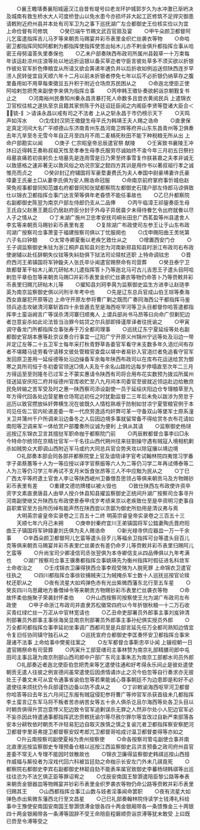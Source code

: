 <!-- { "loadSidebar": true } -->
　　○襄王瞻墡奏襄阳城逼汉江自昔有堤号曰老龙环护城郭岁久为水冲激已渐坍决及城南有救生桥水大人可度桥登山以免水患今亦损坏非大起工匠修筑不足捍灾御患请敕附近府州县并本处有司军卫为之事下巡抚湖广左佥都御史王俭核实俭以为宜  上命俭督有司修筑
　　○癸巳端午节赐文武百官扇及宴
　　○甲午朵颜卫都督阿儿乞蛮遣指挥吉儿马歹等来朝贡马赐宴并彩币表里金织纻丝袭衣等物
　　○命哈密卫都指挥同知阿都剌为都指挥使指挥使苦出帖木儿亦不剌金俱升都指挥佥事从哈密王母努温答失里奏保也
　　○乙未户部奏陕西布政司所属州县榖草一十万束每年该运赴凉州庄浪等处以地远折运银以备买草迩者守臣言彼处草多不须买欲以折银作彼处官军折色俸粮宜从所请又欲会筭递年逋负并以后折收如例运送但陕西连岁早涝人民转徙宜自天顺六年十二月以前未折银者停免七年以后不必折银仍纳草存之腹里备用如不用草每束徵豆五升积于附近仓场庶苏民困从之
　　○命迤北使臣正使阿哈剌忽把秃来副使孛来俱为指挥佥事
　　○丙申韩王徵钋奏欲躬诣京朝觐复书止之
　　○河南裕州民奏知州秦永昌贪暴打死人命数多且尝衣黄阅民兵  上遣锦衣卫官校往核之遂执至京且籍其家赀陈于外廷诏廷臣阅之内阁臣李贤等暨诸大臣合＜锍-釒＞请诛永昌以戒有司之不法者  上从之斩永昌于市仍榜示天下
　　○天鸣声如泻水
　　○戊戌封汉阴王徵鍉生母平氏为韩靖王夫人赐之诰命
　　○直隶保定真定河间大名广平顺德山东济南青州东昌河南卫辉等府并山东东昌青州等卫俱奏去年亢旱至冬无雪今年自正月至四月不雨二麦槁死秋田不能下种税粮无所从出  上命户部勘实以闻
　　○庚子  仁宗昭皇帝忌辰遣官祭  献陵
　　○壬寅致书襄陵王冲炑曰近得韩王奏称叔祖天性至孝奉生母季氏服劳尽诚始终不渝今年三月初五日祭扫母墓哀痛若初丧躬负土培墓先是连雨雪是日乃霁至终事雪复作朕甚嘉之夫孝非诚无以致感格之速非著无以敦风俗之劝况宗室之懿四方其训是用作书以著叔祖行孝之诚惟亮而贞之
　　○癸卯封辽府辅国将军豪堥妻费氏为夫人奉国中尉豪坲妻许氏豪墇妻王氏豪土□从妻李氏俱为安人赐诰命冠服
　　○命南京前府掌府事忻城伯赵荣免视事都督同知范雄右府都督同知张斌都察院左都御史石璞户部左侍郎马谅俱致仕以锦衣卫都指挥佥事门达言荣等俱年老昏愦不能任事故也
　　○乙巳升都察院右副都御史陈翌为南京户部左侍郎仍支从二品俸
　　○丙午临漳王祁鋆奏臣生母王氏自父赵惠王薨后仍居赵府臣分封于外母子异居晨夕未得侍餋乞令出府就餋以尽人子之情从之
　　○丁未湖广施州卫忠孝安抚司峒长田忠广西茗盈等州县遣舍人李玄等来朝贡马赐钞彩币表里有差
　　○复除湖广布政使司左参王让于山东布政司湖广按察司佥事萧銮于福建按察司俱以丁忧服阕也
　　○戊申赐阳曲王羙垙第六子名曰钟鐱
　　○太常寺卿夏衡以老疾乞致仕从之
　　○增置西安门仓
　　○壬子调监察御史朱铉为浙江桐庐县知县刘忠为河南新郑县知县时浙江布政司右布政使谢辅以赴任辞朝失仪铉等失紏劾俱下狱法司论赎杖还职  上特命调铉忠
　　○晋府西河王弟镇国将军钟鏇夫人张氏卒讣闻遣官赐祭命有司营葬
　　○癸丑泰宁卫故都督革干帖木儿弟兀研帖木儿遣指挥答卜乃等迤北马可古儿吉思王子遣头目阿哈剌忽平章伯忽等来朝贡马赐□并彩币表里金织纻丝袭衣等物仍命答卜乃等赍敕并彩币表里归赐兀研帖木儿等
　　○擢知县刘珂李昺为监察御史监生方进李让赵琏李英为南京监察御史俱以问刑半年考中也
　　○先是辽东总兵官成山伯王琮等奏海西女直屡犯开原等边  上命守开原左参将曹广剿之既而广奏同海西公干都指挥马鉴领兵追击攻破清河寨斩首四十余皆遁去至是海西呕罕河等卫头目都督你哈答遣都指挥李土蛮诣阙言广等误杀清河寨归顺夷人  上谓兵部尚书马昂等曰向命广但剿犯边者岂意妄杀如此论法皆当治罪今姑贷之尔兵部即择谨厚译者往抚谕之
　　○甲寅调守备龙门所都指挥佥事张寿于万全都司理事
　　○巡抚辽东宁夏延绥等处右副都御史官胡本惠等赴京议奏合行事宜一辽阳广宁开原义州锦州宁远等处及沿边一带并定辽左等二十五卫军士每年采打秋青野草各委官军看守未支数多年久浥烂间有存者不堪餧马徒劳看守请移文彼处管粮官查盘以堪中者易钞入官浥烂者免追看守官军发回原卫差用一延绥德等处沿边操备军余每年陕西布政司以在库布花运送给赏为御寒之具所司恒于冬初委官领送□倩人夫及千余名山路险远每岁停塌直至次年二三月方得运至至则隆冬已过军士不蒙实惠请令陕西有司将合用布花实数预为拨泒所属州径送延安庆阳二府并绥德州官库收贮至八九月间本司委官至彼就近领运赴边给散庶民免转输之苦军受及时之惠一陕西察司添设副使一员于延绥庆阳边仓专理粮草至九年方得代回各处边营星散仓场窎远初任之时犹勤监督二三年后未免以跋涉为劳怠于巡历以致官攒放纵奸弊横生况在彼既久人情稔熟艰于防制如甘凉宁夏管粮官例于本司见任佐二官内轮递差委一年一代庶劳逸适均奸弊可革一守备双山等堡军士原系潼关卫并蒲州千户所调来沿边备冬之人后因边境多事就留常备不得给赏冬衣布花请如南阳等卫调来军一体给赏户部覆奏所议诚为便利  上俱从其请
　　○监察御史杨琎巡按辽东锦衣卫言其擅挞军职命枷于都察院门前
　　○丙辰敕都督佥事李曰□永今特命尔统领在京精壮官军一千名往山西代朔州往来驻劄操守遇有贼寇入境相机剿杀如贼势众大即调山西附近军马或约大同总兵官合势夹攻以除寇攘以靖边境
　　○礼部奏本部会同各部并都察院堂上官及谙晓译字官考试翰林院四夷馆习学番字子弟蔡蕙等十人为一等应授以译字官蔡振等六人为二等仍习学二年再试傅泰等二人为三等仍习学三年再试不支月米饭食张昂等三人不中应黜为民从之
　　○丁巳广西太平等府遣土官舍人李让等陕西岷州卫番僧吾思领占等俱来朝贡马及方物赐钞彩币表里有差
　　○重建文德坊牌楼以被火毁也
　　○致仕陕西左布政使许资卒资字文素直隶唐县人由举人授介休县知县擢监察御史正统间升湖广按察司佥事寻升河南副使继又升陕西左布政使景泰甲戌岁考绩来京以老疾致仕至是卒资明习吏事自县职累官至方岳所历绰有能声然在陕西尝以贪鄙为御史所劾用是清议弗与焉
　　大明英宗睿皇帝实录卷之三百五十二终
明英宗睿皇帝实录卷之三百五十三
　　天顺七年六月己未朔
　　○庚申封秦府宜川王弟镇国将军公錔妻陶氏晋府阳曲王子镇国将军钟鍏妻刘氏俱为夫人赐诰命
　　○新光禄寺供应器皿一万一千余事
　　○辛酉朵颜卫都督阿儿乞蛮等遣头目歹儿等福余卫指挥可台等遣头目百儿克等俱来朝贡马赐宴并彩币表里纻丝袭衣有差仍命歹儿等赍敕并彩币表里归赐阿儿乞蛮等
　　○升尚宝司少卿凌信司丞张翌俱为本寺卿信支从四品俸俱以九年考满也
　　○湖广按察司佥事王骥奏都指挥佥事姚瑛先为衡州指挥时假征进名科敛军士命收治之
　　○壬戌锦衣卫廉得狭西佥事李观受赂为人脱死罪  上命锦衣卫遣官往执之
　　○四川都指挥佥事徐钦捕贼夹江为贼掩杀军士数十人巡抚巡按官论赎杖还职从之
　　○夜有流星大如鸡弹色赤有光出紫微西藩东北行至五车星
　　○癸亥四川乌思藏地方番僧绰令等来朝贡方物赐钞彩币表里纻丝袭衣等物
　　○命故怀柔伯施聚子荣袭封怀柔伯
　　○升山西按察司按察使王允为湖广布政司左布政使
　　○甲子命浙江布政司并直隶苏松徽常四府以今年折银秋粮一十二万石收买青红绿纻丝一万疋从中官林宽请也
　　○乙丑命吏部署员外郎事主事刘岌钟清刑部署员外郎事主事徐海吴显南京刑部署员外郎事主事孙纪俱实授员外郎
　　○万全都司都指挥佥事李延初坐事调广西都司至是兵部言延先任万全都司熟知边情宜令复旧任协同镇守独石从之
　　○巡抚宣府佥都御史李匡奏怀安卫都指挥佥事宋晟诸不法事  上命给事中樊冕往案之
　　○左军都督佥事靳忠卒讣闻  上辍视朝一日遣官赐祭命有司营葬
　　○丙寅升工部营缮司主事林赞为南京礼部精膳司郎中屯田司主事吕晟为南京刑部山西司郎中户部广东司主事朱志为南京工部都水司员外郎
　　○礼部奏近者迤北使臣伯忽把秃来等乞遣使往通和好考得永乐间止是彼处遣使朝贡无遣人往彼之例宣德间虽常遣使后因虏情谲诈止之况今伯忽等自行奏求亦无彼处王子番文未可从宜令通事省谕伯忽等若果能诚心尊事朝廷不为边患即是和好不必遣使往来烦扰仍令兵部谨饬边备以防不虞从之
　　○丁卯敕谕海西呕罕河卫都督你哈答等曰去年五六月间辽东报有贼寇侵犯参将曹广等帅官军杀获首级未几都指挥李土蛮言辽东军马将不叛者苦赤纳苦女等五十余人俱杀讫且尔海西等处各卫头目以时朝贡俱得升赏岂意悖义犯边致令官军追剿误杀无罪之人然非尔处小人犯边官军必不妄杀因此特遣通事都指挥武忠赍敕抚谕尔等尽赦尔罪尔等宜改过自新严束部落各安本分耕牧依时朝贡不许轻易犯边自取灭族慎之慎之复谕兀者卫都指挥察安察肥河卫都督孛里哥弗提卫都督察安奴考郎兀卫都督哥哈成讨温卫都督娄得等亦如之
　　○升云南按察司副使夏裕为贵州按察使
　　○命各按察司管屯副使佥事并南北直隶巡按监察御史专理预备仓粮以巡按江西监察御史吕洪言预备之政司府州县官差委不常无人专理不能因时敛散故也
　　○锦衣卫廉得监察御史韩祺巡按山西擅作威福与厮役者为淫戏代回六科被旨廷劾之命枷示长安左门外未几祺竟死
　　○都察院右都御史李宾右副都御史林聪自劾不能表率属官致御史李蕃杨琎韩祺等出巡往往恣为不法乞俱正臣等罪诏宥之
　　○戊辰安南国王黎灏遣陪臣黎公路等奉表来朝贡金银器皿等物赐宴并钞彩币表里金织罗袭衣等物仍命公路等赍敕并彩币表里归赐其王
　　○山西都指挥佥事江山数与妓者淫事闻命罢职
　　○夜有流星大如弹色赤出紫微东藩西北行至文昌星
　　○己巳礼部奏翰林院侍读学士钱溥礼科给事中王豫使安南国安南国王黎灏馈溥金银各四十两金银厢带各一条馈豫金三十两银四十两金银厢带各一条溥等固辞不受王命陪臣程磐顺赍诣京溥等犹未敢受  上曰既已赍至令溥等受之
